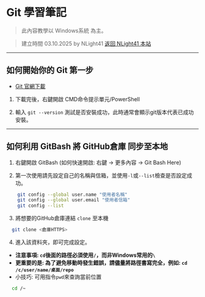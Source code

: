 # Git 學習筆記  
> 此內容教學以 Windows系統 為主。  
  
> 建立時間 03.10.2025 by NLight41
> [返回 NLight41 本站](https://nlight41.github.io/NLight41_LearningRepo/)    
  
---
  
## 如何開始你的 Git 第一步  
- [Git 官網下載](https://git-scm.com/downloads)  
  
1. 下載完後，右鍵開啟 CMD命令提示單元/PowerShell  
  
2. 輸入 `git --version` 測試是否安裝成功，此時通常會顯示git版本代表已成功安裝。  
  
---
  
## 如何利用 GitBash 將 GitHub倉庫 同步至本地  
1. 右鍵開啟 GitBash (如何快速開啟: 右鍵 -> 更多內容 -> Git Bash Here)  
  
2. 第一次使用請先設定自己的名稱與信箱，並使用`-l`或`--list`檢查是否設定成功。  
  
```bash
	git config --global user.name "使用者名稱"
	git config --global user.email "使用者信箱"
	git config --list
```
  
3. 將想要的GitHub倉庫連結 `clone` 至本機  
  
```bash
  git clone <倉庫HTTPS>
```

4. 進入該資料夾，即可完成設定。  
- **注意事項: `cd`後面的路徑必須使用`/`，而非Windows常用的`\`**  
- **更重要的是: 為了避免移動時發生錯誤，請儘量將路徑書寫完全，例如: `cd /c/user/name/桌面/repo`**  
- 小技巧: 可用指令`pwd`來查詢當前位置

```bash
  cd /~
```

